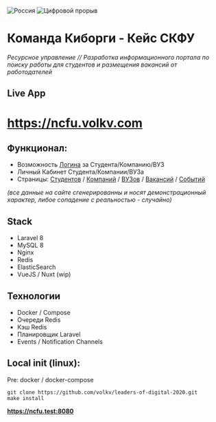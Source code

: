 ![Россия](https://leadersofdigital.ru/89e34a592e531d209b4a83f1fb649425.svg)
![Цифровой прорыв](https://leadersofdigital.ru/adb6f1da03e109f49d899a5d6305c7d2.svg)

# Команда Киборги - Кейс СКФУ

_Ресурсное управление // Разработка информационного портала по поиску работы для студентов и размещения вакансий от
работодателей_

## Live App

# https://ncfu.volkv.com

## Функционал:

* Возможность [Логина](https://ncfu.volkv.com/login) за Студента/Компанию/ВУЗ
* Личный Кабинет Студента/Компании/ВУЗа
* Страницы: [Студентов](https://ncfu.volkv.com/students) / [Компаний](https://ncfu.volkv.com/companies) / [ВУЗов](https://ncfu.volkv.com/universities) / [Вакансий](https://ncfu.volkv.com/vacancies) / [Событий](https://ncfu.volkv.com/events)

_(все данные на сайте сгенерированны и носят демонстрационный характер, либое сопадение с реальностью - случайно)_
## Stack
* Laravel 8
* MySQL 8
* Nginx
* Redis
* ElasticSearch
* VueJS / Nuxt (wip)
## Технологии
* Docker / Compose
* Очереди Redis
* Кэш Redis
* Планировщик Laravel
* Events / Notification Channels
## Local init (linux):
Pre: docker / docker-compose
```shell
git clone https://github.com/volkv/leaders-of-digital-2020.git
make install
```

**https://ncfu.test:8080**